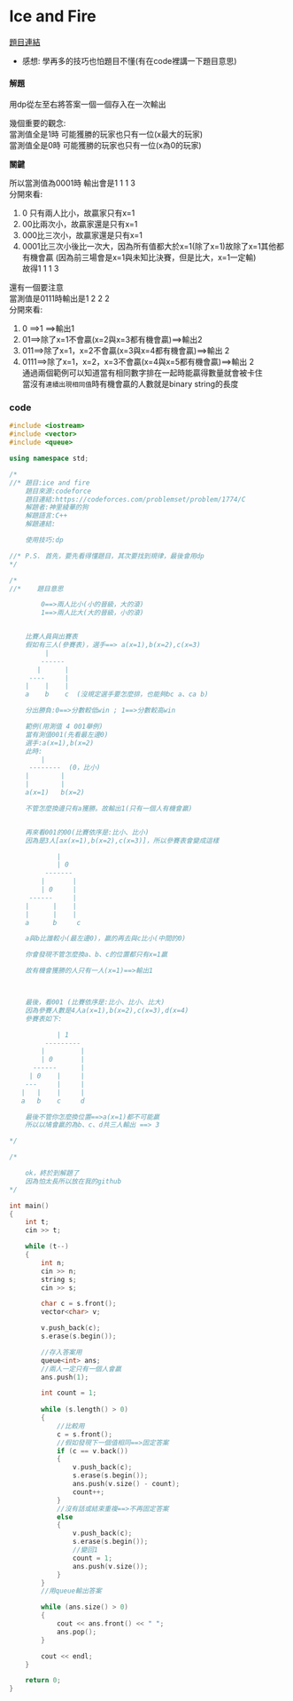#  Ice and Fire
[題目連結](https://codeforces.com/problemset/problem/1774/C)  



* 感想: 學再多的技巧也怕題目不懂(有在code裡講一下題目意思)  


#### 解題
用dp從左至右將答案一個一個存入在一次輸出    

幾個重要的觀念:    
當測值全是1時 可能獲勝的玩家也只有一位(x最大的玩家)    
當測值全是0時 可能獲勝的玩家也只有一位(x為0的玩家)  

**關鍵**  

所以當測值為0001時 輸出會是1 1 1 3  
分開來看:    
1. 0 只有兩人比小，故贏家只有x=1
2. 00比兩次小，故贏家還是只有x=1
3. 000比三次小，故贏家還是只有x=1
4. 0001比三次小後比一次大，因為所有值都大於x=1(除了x=1)故除了x=1其他都有機會贏
(因為前三場會是x=1與未知比決賽，但是比大，x=1一定輸)      
故得1 1 1 3   

還有一個要注意   
當測值是0111時輸出是1 2 2 2  
分開來看:    
1. 0 ==>1 ==>輸出1  
2. 01==>除了x=1不會贏(x=2與x=3都有機會贏)==>輸出2  
3. 011==>除了x=1，x=2不會贏(x=3與x=4都有機會贏)==>輸出 2  
4. 0111==>除了x=1，x=2，x=3不會贏(x=4與x=5都有機會贏)==>輸出 2  
通過兩個範例可以知道當有相同數字排在一起時能贏得數量就會被卡住  
當沒有`連續出現相同值`時有機會贏的人數就是binary string的長度  

### code 
```cpp
#include <iostream>
#include <vector>
#include <queue>

using namespace std;

/*
//* 題目:ice and fire
    題目來源:codeforce
    題目連結:https://codeforces.com/problemset/problem/1774/C
    解題者:神里綾華的狗
    解題語言:C++
    解題連結:

    使用技巧:dp

//* P.S. 首先，要先看得懂題目，其次要找到規律，最後會用dp
*/

/*
//*    題目意思

        0==>兩人比小(小的晉級，大的滾)
        1==>兩人比大(大的晉級，小的滾)


    比賽人員與出賽表
    假如有三人(參賽表)，選手==> a(x=1),b(x=2),c(x=3)
         |
        ------
       |      |
     ----     |
    |    |    |
    a    b    c  (沒規定選手要怎麼排，也能夠bc a、ca b)

    分出勝負:0==>分數較低win ; 1==>分數較高win

    範例(用測值 4 001舉例)
    當有測值001(先看最左邊0)
    選手:a(x=1),b(x=2)
    此時:
        |
     --------  (0，比小)
    |        |
    |        |
    a(x=1)   b(x=2)

    不管怎麼換邊只有a獲勝。故輸出1(只有一個人有機會贏)


    再來看001的00(比賽依序是:比小、比小)
    因為是3人[ax(x=1),b(x=2),c(x=3)]，所以參賽表會變成這樣

            |
            | 0
         -------
        |       |
        | 0     |
     ------     |
    |      |    |
    |      |    |
    a      b     c

    a與b比誰較小(最左邊0)，贏的再去與c比小(中間的0)

    你會發現不管怎麼換a、b、c的位置都只有x=1贏

    故有機會獲勝的人只有一人(x=1)==>輸出1



    最後，看001 (比賽依序是:比小、比小、比大)
    因為參賽人數是4人a(x=1),b(x=2),c(x=3),d(x=4)
    參賽表如下:

            | 1
         ---------
        |         |
        | 0       |
      ------      |
     | 0    |     |
    ---     |     |
   |   |    |     |
   a   b    c     d

    最後不管你怎麼換位置==>a(x=1)都不可能贏
    所以以鳩會贏的為b、c、d共三人輸出 ==> 3

*/

/*

    ok，終於到解題了
    因為怕太長所以放在我的github
*/

int main()
{
    int t;
    cin >> t;

    while (t--)
    {
        int n;
        cin >> n;
        string s;
        cin >> s;

        char c = s.front();
        vector<char> v;

        v.push_back(c);
        s.erase(s.begin());

        //存入答案用
        queue<int> ans;
        //兩人一定只有一個人會贏
        ans.push(1);

        int count = 1;
        
        while (s.length() > 0)
        {
            //比較用
            c = s.front();
            //假如發現下一個值相同==>固定答案
            if (c == v.back())
            {
                v.push_back(c);
                s.erase(s.begin());
                ans.push(v.size() - count);
                count++;
            }
            //沒有話或結束重複==>不再固定答案
            else
            {
                v.push_back(c);
                s.erase(s.begin());
                //變回1
                count = 1;
                ans.push(v.size());
            }
        }
        //用queue輸出答案

        while (ans.size() > 0)
        {
            cout << ans.front() << " ";
            ans.pop();
        }

        cout << endl;
    }

    return 0;
}

```
